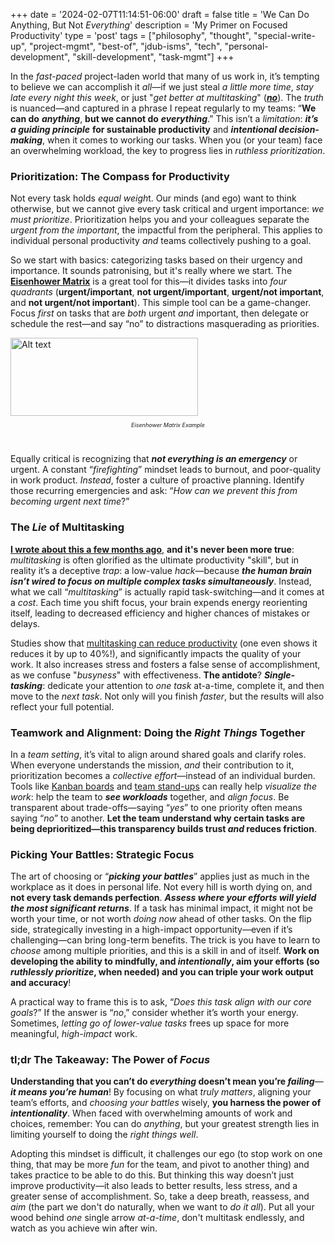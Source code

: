 +++
date = '2024-02-07T11:14:51-06:00'
draft = false
title = 'We Can Do Anything, But Not <i>Everything</i>'
description = 'My Primer on Focused Productivity'
type = 'post'
tags = ["philosophy", "thought", "special-write-up", "project-mgmt", "best-of", "jdub-isms", "tech", "personal-development", "skill-development", "task-mgmt"]
+++

In the *fast-paced* project-laden world that many of us work in, it’s tempting to believe we can accomplish it *all*—if we just steal *a little more time*, *stay late every night this week*, or just "*get better at multitasking*" ([***no***](https://julianwest.me/Blog/wood-behind-the-arrow/)). The *truth* is nuanced—and captured in a phrase I repeat regularly to my teams: “**We can do** ***anything***, **but we cannot do** ***everything***.” This isn’t a *limitation*: ***it’s a guiding principle*** **for sustainable productivity** and ***intentional decision-making***, when it comes to working our tasks.  When you (or your team) face an overwhelming workload, the key to progress lies in *ruthless prioritization*. <br />

### Prioritization: The Compass for Productivity

Not every task holds *equal weigh*t. Our minds (and ego) want to think otherwise, but we cannot give every task critical and urgent importance: *we must prioritize*. Prioritization helps you and your colleagues separate the *urgent from the important*, the impactful from the peripheral. This applies to individual personal productivity *and* teams collectively pushing to a goal. <br />

So we start with basics: categorizing tasks based on their urgency and importance. It sounds patronising, but it's really where we start. The [**Eisenhower Matrix**](https://en.wikipedia.org/wiki/Time_management#The_Eisenhower_Method) is a great tool for this—it divides tasks into *four quadrants* (**urgent/important**, **not urgent/important**, **urgent/not important**, and **not urgent/not important**).  This simple tool can be a game-changer. Focus *first* on tasks that are *both* urgent *and* important, then delegate or schedule the rest—and say “no” to distractions masquerading as priorities. <br />

<img src="https://julianwest.me/Blog/posts/images/Eisenhower_matrix.jpeg" alt="Alt text" width="300" height="125">
<div style="font-size: 9px;">
<p style="text-align: center;"><i>Eisenhower Matrix Example</i></p>
</div>
<br />

Equally critical is recognizing that ***not everything is an emergency*** or urgent. A constant “*firefighting*” mindset leads to burnout, and poor-quality in work product. *Instead*, foster a culture of proactive planning. Identify those recurring emergencies and ask: “*How can we prevent this from becoming urgent next time*?” 

### The *Lie* of Multitasking

[**I wrote about this a few months ago**](https://julianwest.me/Blog/wood-behind-the-arrow/), **and it's never been more true**: *multitasking* is often glorified as the ultimate productivity "skill", but in reality it’s a deceptive *trap*: a low-value *hack*—because ***the human brain isn’t wired to focus on multiple complex tasks simultaneously***. Instead, what we call “*multitasking*” is actually rapid task-switching—and it comes at a *cost*. Each time you shift focus, your brain expends energy reorienting itself, leading to decreased efficiency and higher chances of mistakes or delays. <br />

Studies show that [multitasking can reduce productivity](https://www.verywellmind.com/multitasking-2795003) (one even shows it reduces it by up to 40%!), and significantly impacts the quality of your work. It also increases stress and fosters a false sense of accomplishment, as we confuse "*busyness*" with effectiveness. **The antidote**? ***Single-tasking***: dedicate your attention to *one task* at-a-time, complete it, and then move to the *next task*. Not only will you finish *faster*, but the results will also reflect your full potential.

### Teamwork and Alignment: Doing the *Right Things* Together

In a *team setting*, it’s vital to align around shared goals and clarify roles. When everyone understands the mission, *and* their contribution to it, prioritization becomes a *collective effort*—instead of an individual burden. Tools like [Kanban boards](https://en.wikipedia.org/wiki/Kanban) and [team stand-ups](https://en.wikipedia.org/wiki/Stand-up_meeting) can really help *visualize the work*: help the team to ***see workloads*** together, and *align focus*. Be transparent about trade-offs—saying “*yes*” to one priority often means saying “*no*” to another. **Let the team understand why certain tasks are being deprioritized—this transparency builds trust *and* reduces friction**.

### Picking Your Battles: Strategic Focus

The art of choosing or “***picking your battles***” applies just as much in the workplace as it does in personal life. Not every hill is worth dying on, and **not every task demands perfection**. ***Assess where your efforts will yield the most significant returns***. If a task has minimal impact, it might not be worth your time, or not worth *doing now* ahead of other tasks. On the flip side, strategically investing in a high-impact opportunity—even if it’s challenging—can bring long-term benefits.  The trick is you have to learn to *choose* among multiple priorities, and this is a skill in and of itself.  **Work on developing the ability to mindfully, and *intentionally*, aim your efforts (so *ruthlessly prioritize*, when needed) and you can triple your work output and accuracy**! <br />

A practical way to frame this is to ask, “*Does this task align with our core goals*?” If the answer is “*no*,” consider whether it’s worth your energy. Sometimes, *letting go of lower-value tasks* frees up space for more meaningful, *high-impact* work.

### tl;dr The Takeaway: The Power of *Focus*

**Understanding that you can’t do *everything* doesn’t mean you’re *failing***—***it means you’re human***! By focusing on what *truly matters*, aligning your team’s efforts, and *choosing your battles* wisely, **you harness the power of** ***intentionality***. When faced with overwhelming amounts of work and choices, remember: You can do *anything*, but your greatest strength lies in limiting yourself to doing the *right things well*. <br />

Adopting this mindset is difficult, it challenges our ego (to stop work on one thing, that may be more *fun* for the team, and pivot to another thing) and takes practice to be able to do this. But thinking this way doesn’t just improve productivity—it also leads to better results, less stress, and a greater sense of accomplishment. So, take a deep breath, reassess, and *aim* (the part we don't do naturally, when we want to *do it all*).  Put all your wood behind *one* single arrow *at-a-time*, don't multitask endlessly, and watch as you achieve win after win.